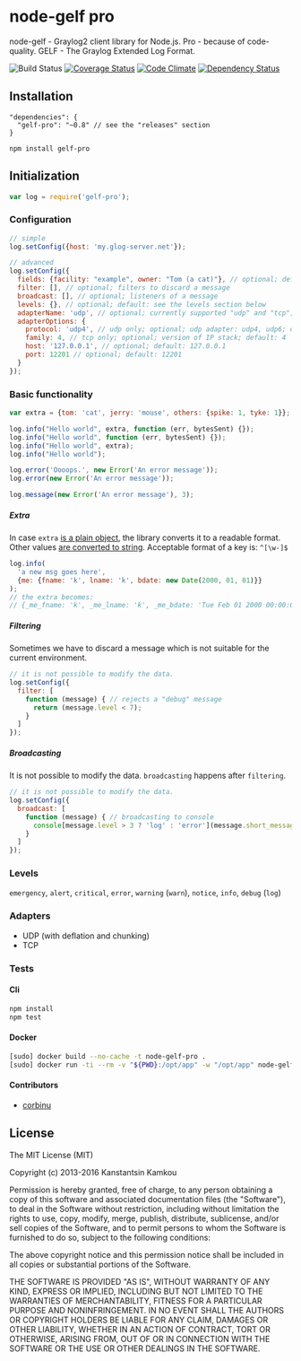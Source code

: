 node-gelf pro
====================
node-gelf - Graylog2 client library for Node.js. Pro - because of code-quality. GELF - The Graylog Extended Log Format.

![Build Status](https://travis-ci.org/kkamkou/node-gelf-pro.svg?branch=master)
[![Coverage Status](https://coveralls.io/repos/github/kkamkou/node-gelf-pro/badge.svg?branch=master)](https://coveralls.io/github/kkamkou/node-gelf-pro?branch=master)
[![Code Climate](https://codeclimate.com/github/kkamkou/node-gelf-pro/badges/gpa.svg)](https://codeclimate.com/github/kkamkou/node-gelf-pro)
[![Dependency Status](https://www.versioneye.com/user/projects/56eca2764fb9b0000e68bce1/badge.svg?style=flat)](https://www.versioneye.com/user/projects/56eca2764fb9b0000e68bce1)

## Installation
```
"dependencies": {
  "gelf-pro": "~0.8" // see the "releases" section
}
```
```npm install gelf-pro```

## Initialization
```javascript
var log = require('gelf-pro');
```

### Configuration
```javascript
// simple
log.setConfig({host: 'my.glog-server.net'});

// advanced
log.setConfig({
  fields: {facility: "example", owner: "Tom (a cat)"}, // optional; default fields for all messages
  filter: [], // optional; filters to discard a message
  broadcast: [], // optional; listeners of a message
  levels: {}, // optional; default: see the levels section below 
  adapterName: 'udp', // optional; currently supported "udp" and "tcp"; default: udp
  adapterOptions: {
    protocol: 'udp4', // udp only; optional; udp adapter: udp4, udp6; default: udp4
    family: 4, // tcp only; optional; version of IP stack; default: 4
    host: '127.0.0.1', // optional; default: 127.0.0.1
    port: 12201 // optional; default: 12201
  }
});
```

### Basic functionality
```javascript
var extra = {tom: 'cat', jerry: 'mouse', others: {spike: 1, tyke: 1}};

log.info("Hello world", extra, function (err, bytesSent) {});
log.info("Hello world", function (err, bytesSent) {});
log.info("Hello world", extra);
log.info("Hello world");

log.error('Oooops.', new Error('An error message'));
log.error(new Error('An error message'));

log.message(new Error('An error message'), 3);
```

##### Extra
In case `extra` [is a plain object](https://lodash.com/docs#isPlainObject),
the library converts it to a readable format. Other values [are converted to string](https://lodash.com/docs#toString).
Acceptable format of a key is: `^[\w-]$`  
```javascript
log.info(
  'a new msg goes here',
  {me: {fname: 'k', lname: 'k', bdate: new Date(2000, 01, 01)}}
);
// the extra becomes:
// {_me_fname: 'k', _me_lname: 'k', _me_bdate: 'Tue Feb 01 2000 00:00:00 GMT+0100 (CET)'}
``` 

##### Filtering
Sometimes we have to discard a message which is not suitable for the current environment.
```javascript
// it is not possible to modify the data.
log.setConfig({
  filter: [
    function (message) { // rejects a "debug" message
      return (message.level < 7);
    }
  ]
});
```

##### Broadcasting
It is not possible to modify the data. `broadcasting` happens after `filtering`.

```javascript
// it is not possible to modify the data.
log.setConfig({
  broadcast: [
    function (message) { // broadcasting to console
      console[message.level > 3 ? 'log' : 'error'](message.short_message, message);
    }
  ]
});
```

### Levels
`emergency`, `alert`, `critical`, `error`, `warning` (`warn`), `notice`, `info`, `debug` (`log`)

### Adapters

- UDP (with deflation and chunking)
- TCP

### Tests
#### Cli
```bash
npm install
npm test
```

#### Docker
```bash
[sudo] docker build --no-cache -t node-gelf-pro .
[sudo] docker run -ti --rm -v "${PWD}:/opt/app" -w "/opt/app" node-gelf-pro
```

#### Contributors

- [corbinu](https://github.com/corbinu)

## License
The MIT License (MIT)

Copyright (c) 2013-2016 Kanstantsin Kamkou

Permission is hereby granted, free of charge, to any person obtaining a copy of
this software and associated documentation files (the "Software"), to deal in
the Software without restriction, including without limitation the rights to
use, copy, modify, merge, publish, distribute, sublicense, and/or sell copies of
the Software, and to permit persons to whom the Software is furnished to do so,
subject to the following conditions:

The above copyright notice and this permission notice shall be included in all
copies or substantial portions of the Software.

THE SOFTWARE IS PROVIDED "AS IS", WITHOUT WARRANTY OF ANY KIND, EXPRESS OR
IMPLIED, INCLUDING BUT NOT LIMITED TO THE WARRANTIES OF MERCHANTABILITY, FITNESS
FOR A PARTICULAR PURPOSE AND NONINFRINGEMENT. IN NO EVENT SHALL THE AUTHORS OR
COPYRIGHT HOLDERS BE LIABLE FOR ANY CLAIM, DAMAGES OR OTHER LIABILITY, WHETHER
IN AN ACTION OF CONTRACT, TORT OR OTHERWISE, ARISING FROM, OUT OF OR IN
CONNECTION WITH THE SOFTWARE OR THE USE OR OTHER DEALINGS IN THE SOFTWARE.
